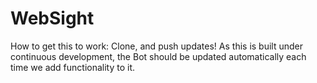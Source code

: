 # WebSight

How to get this to work:
Clone, and push updates! As this is built under continuous development, the Bot should be updated automatically each time we add functionality to it.
